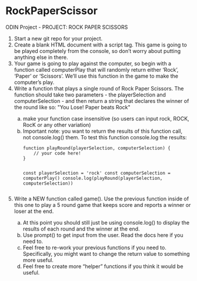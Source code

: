 # RockPaperScissor

ODIN Project - PROJECT: ROCK PAPER SCISSORS
<ol>
	<li>Start a new git repo for your project.</li>
	<li>Create a blank HTML document with a script tag. This game is going to be played completely from the console, so don’t worry about putting anything else in there.</li>
	<li>Your game is going to play against the computer, so begin with a function called computerPlay that will randomly return either ‘Rock’, ‘Paper’ or ‘Scissors’. We’ll use this function in the game to make the computer’s play.</li>
	<li>Write a function that plays a single round of Rock Paper Scissors. The function should take two parameters - the playerSelection and computerSelection - and then return a string that declares the winner of the round like so: "You Lose! Paper beats Rock"</li>
	
<ol type="a"><li>make your function case insensitive (so users can input rock, ROCK, RocK or any other variation)</li>

<li>Important note: you want to return the results of this function call, not console.log() them. To test this function console.log the results:</li>
<pre><code>function playRound(playerSelection, computerSelection) {
	// your code here!
}

const playerSelection = 'rock'
const computerSelection = computerPlay()
console.log(playRound(playerSelection, computerSelection))</pre></code>
</ol>
<li>Write a NEW function called game(). Use the previous function inside of this one to play a 5 round game that keeps score and reports a winner or loser at the end.</li>
<ol type="a"><li>At this point you should still just be using console.log() to display the results of each round and the winner at the end.</li>
<li> Use prompt() to get input from the user. Read the docs here if you need to.</li>
<li> Feel free to re-work your previous functions if you need to. Specifically, you might want to change the return value to something more useful.</li>
<li> Feel free to create more “helper” functions if you think it would be useful.</li></ol></ol>
